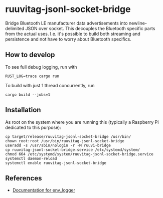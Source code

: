 # ruuvitag-jsonl-socket-bridge

Bridge Bluetooth LE manufacturer data advertisements into newline-delimited
JSON over socket. This decouples the Bluetooth specific parts from the actual
uses. I.e. it's possible to build both streaming and persistence and not have
to worry about Bluetooth specifics.

## How to develop

To see full debug logging, run with
```
RUST_LOG=trace cargo run
```

To build with just 1 thread concurrently, run
```
cargo build --jobs=1
```

## Installation

As root on the system where you are running this (typically a Raspberry Pi dedicated to this purpose):
```
cp target/release/ruuvitag-jsonl-socket-bridge /usr/bin/
chown root:root /usr/bin/ruuvitag-jsonl-socket-bridge
useradd -s /usr/sbin/nologin -r -M ruuvi-bridge
cp ruuvitag-jsonl-socket-bridge.service /etc/systemd/system/
chmod 664 /etc/systemd/system/ruuvitag-jsonl-socket-bridge.service
systemctl daemon-reload
systemctl enable ruuvitag-jsonl-socket-bridge
```

## References

- [Documentation for
  env\_logger](https://docs.rs/env_logger/latest/env_logger/)
